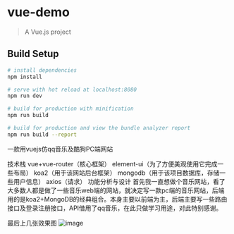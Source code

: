 # vue-demo

> A Vue.js project

## Build Setup

``` bash
# install dependencies
npm install

# serve with hot reload at localhost:8080
npm run dev

# build for production with minification
npm run build

# build for production and view the bundle analyzer report
npm run build --report
```

一款用vuejs仿qq音乐及酷狗PC端网站



技术栈
vue+vue-router（核心框架）
element-ui（为了方便美观使用它完成一些布局）
koa2（用于该网站后台框架）
mongodb（用于该项目数据库，存储一些用户信息）
axios（请求）
功能分析与设计
首先我一直想做个音乐网站，看了大多数人都是做了一些音乐web端的网站，就决定写一款pc端的音乐网站，后端用的是koa2+MongoDB的经典组合。本身主要以前端为主，后端主要写一些路由接口及登录注册接口，API借用了qq音乐，在此只做学习用途，对此特别感谢。



最后上几张效果图
![image](https://github.com/Acooll/vue-music/master/screenShots/vue-demo.png)
